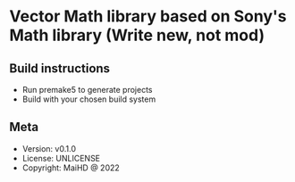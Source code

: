 # Vector Math library based on Sony's Math library (Write new, not mod)

## Build instructions
- Run premake5 to generate projects
- Build with your chosen build system

## Meta
- Version: v0.1.0
- License: UNLICENSE
- Copyright: MaiHD @ 2022